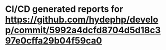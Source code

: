 # CI/CD generated reports for https://github.com/hydephp/develop/commit/5992a4dcfd8704d5d18c397e0cffa29b04f59ca0
